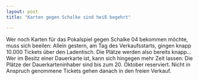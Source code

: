 ```yaml
---
layout: post
title: "Karten gegen Schalke sind heiß begehrt"

---
```


Wer noch Karten für das Pokalspiel gegen Schalke 04 bekommen möchte, muss sich beeilen: Allein gestern, am Tag des Verkaufsstarts, gingen knapp 10.000 Tickets über den Ladentisch. Die Plätze werden also bereits knapp... Wer im Besitz einer Dauerkarte ist, kann sich hingegen mehr Zeit lassen: Die Plätze der Dauerkarteninhaber sind bis zum 20. Oktober reserviert. Nicht in Anspruch genommene Tickets gehen danach in den freien Verkauf.



